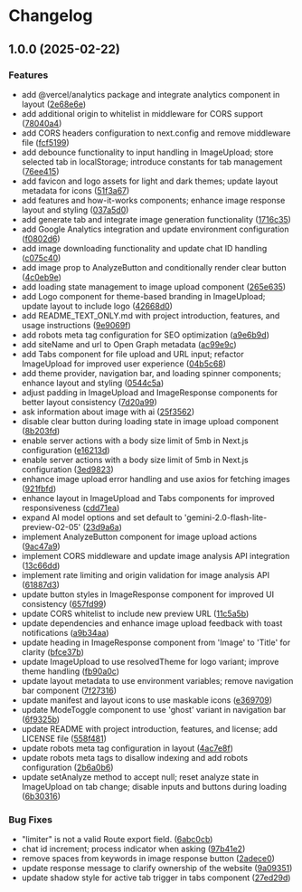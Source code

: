 # Changelog

## 1.0.0 (2025-02-22)


### Features

* add @vercel/analytics package and integrate analytics component in layout ([2e68e6e](https://github.com/fachryafrz/visionalyze/commit/2e68e6eddf03f2882a70859035983622852d2f0e))
* add additional origin to whitelist in middleware for CORS support ([78040a4](https://github.com/fachryafrz/visionalyze/commit/78040a427dc2c72954d5900e59d3c6a6011a244e))
* add CORS headers configuration to next.config and remove middleware file ([fcf5199](https://github.com/fachryafrz/visionalyze/commit/fcf5199e3338d66b9479281d4d6e5cd666ab570a))
* add debounce functionality to input handling in ImageUpload; store selected tab in localStorage; introduce constants for tab management ([76ee415](https://github.com/fachryafrz/visionalyze/commit/76ee415307ed093e6d0d86e29fc923aea2e6c4de))
* add favicon and logo assets for light and dark themes; update layout metadata for icons ([51f3a67](https://github.com/fachryafrz/visionalyze/commit/51f3a67a979b1257c737fd5d8986c0c3bc98c0f6))
* add features and how-it-works components; enhance image response layout and styling ([037a5d0](https://github.com/fachryafrz/visionalyze/commit/037a5d0301ddc51cf81b2eb815b123c1b2624654))
* add generate tab and integrate image generation functionality ([1716c35](https://github.com/fachryafrz/visionalyze/commit/1716c355419617b5ab31fbba91310dc20371a99f))
* add Google Analytics integration and update environment configuration ([f0802d6](https://github.com/fachryafrz/visionalyze/commit/f0802d69309c86fa5446a23598184b6b9a32dba7))
* add image downloading functionality and update chat ID handling ([c075c40](https://github.com/fachryafrz/visionalyze/commit/c075c40a0399eef04c202888aa3639e5583a34f3))
* add image prop to AnalyzeButton and conditionally render clear button ([4c0eb9e](https://github.com/fachryafrz/visionalyze/commit/4c0eb9e37dbb095c6d13ff1e740b5603d1c3ce11))
* add loading state management to image upload component ([265e635](https://github.com/fachryafrz/visionalyze/commit/265e635fcbb500cd3f4e4f5b69b63528e7f7a26b))
* add Logo component for theme-based branding in ImageUpload; update layout to include logo ([42668d0](https://github.com/fachryafrz/visionalyze/commit/42668d02582f6342b5b1ee11267b377bd96ec94c))
* add README_TEXT_ONLY.md with project introduction, features, and usage instructions ([9e9069f](https://github.com/fachryafrz/visionalyze/commit/9e9069f9ee08f631769504d4e3ae9867911a1e38))
* add robots meta tag configuration for SEO optimization ([a9e6b9d](https://github.com/fachryafrz/visionalyze/commit/a9e6b9d8159ac26164c77af0c2af567adb5ae3f4))
* add siteName and url to Open Graph metadata ([ac99e9c](https://github.com/fachryafrz/visionalyze/commit/ac99e9cf2fcfd24aee96e54f546379a22d1d9633))
* add Tabs component for file upload and URL input; refactor ImageUpload for improved user experience ([04b5c68](https://github.com/fachryafrz/visionalyze/commit/04b5c686a4a167c1c7a150eb6d8b68d1ef01fdbf))
* add theme provider, navigation bar, and loading spinner components; enhance layout and styling ([0544c5a](https://github.com/fachryafrz/visionalyze/commit/0544c5a2c1d341c91f8c295d3c101030c169f8e9))
* adjust padding in ImageUpload and ImageResponse components for better layout consistency ([7d20a99](https://github.com/fachryafrz/visionalyze/commit/7d20a993048fa2794059ecbdf5dc96f91632ecca))
* ask information about image with ai ([25f3562](https://github.com/fachryafrz/visionalyze/commit/25f3562d27445be442941b782a4349e16265c55c))
* disable clear button during loading state in image upload component ([8b203fd](https://github.com/fachryafrz/visionalyze/commit/8b203fd0da5245b6a70569c94af468a60d87ed12))
* enable server actions with a body size limit of 5mb in Next.js configuration ([e16213d](https://github.com/fachryafrz/visionalyze/commit/e16213d0967f7f299cf648c7be10630ca411ea8b))
* enable server actions with a body size limit of 5mb in Next.js configuration ([3ed9823](https://github.com/fachryafrz/visionalyze/commit/3ed9823f9706b71c7f58aa8cbc8a2e5dafa59ec4))
* enhance image upload error handling and use axios for fetching images ([921fbfd](https://github.com/fachryafrz/visionalyze/commit/921fbfdb388828eba26bf4217b4733ce00cfe968))
* enhance layout in ImageUpload and Tabs components for improved responsiveness ([cdd71ea](https://github.com/fachryafrz/visionalyze/commit/cdd71ea593d34a70e0ef3c7397e11b7296a4aeae))
* expand AI model options and set default to 'gemini-2.0-flash-lite-preview-02-05' ([23d9a6a](https://github.com/fachryafrz/visionalyze/commit/23d9a6a4a2d5a5722c1490f7b4e4ea4a0203487b))
* implement AnalyzeButton component for image upload actions ([9ac47a9](https://github.com/fachryafrz/visionalyze/commit/9ac47a930803aa1006a8b97ca0af8ed4089eb694))
* implement CORS middleware and update image analysis API integration ([13c66dd](https://github.com/fachryafrz/visionalyze/commit/13c66dd6fa6efbac3c12e48cff9e9f1d8fdc37cf))
* implement rate limiting and origin validation for image analysis API ([61887d3](https://github.com/fachryafrz/visionalyze/commit/61887d3dc45d1ddd1095b48321963f135281e94f))
* update button styles in ImageResponse component for improved UI consistency ([657fd99](https://github.com/fachryafrz/visionalyze/commit/657fd99969396589c4ecbfc137df33f103cd844f))
* update CORS whitelist to include new preview URL ([11c5a5b](https://github.com/fachryafrz/visionalyze/commit/11c5a5b6c6b472c7c9439224e59f9ee70fa22913))
* update dependencies and enhance image upload feedback with toast notifications ([a9b34aa](https://github.com/fachryafrz/visionalyze/commit/a9b34aa88ac33aefaefa30450d540a2f58a18e7e))
* update heading in ImageResponse component from 'Image' to 'Title' for clarity ([bfce37b](https://github.com/fachryafrz/visionalyze/commit/bfce37b72b774f3a16e29660817944f3c1173738))
* update ImageUpload to use resolvedTheme for logo variant; improve theme handling ([fb90a0c](https://github.com/fachryafrz/visionalyze/commit/fb90a0ccf8e504258cf46e2e78f11a3def27589f))
* update layout metadata to use environment variables; remove navigation bar component ([7f27316](https://github.com/fachryafrz/visionalyze/commit/7f2731621a60f1108746d025acd013f6609246bf))
* update manifest and layout icons to use maskable icons ([e369709](https://github.com/fachryafrz/visionalyze/commit/e369709a55537bd470fd9bb92314f8aefe25fc68))
* update ModeToggle component to use 'ghost' variant in navigation bar ([6f9325b](https://github.com/fachryafrz/visionalyze/commit/6f9325b5fb222e3c2fec220cf971eb7f13bf755c))
* update README with project introduction, features, and license; add LICENSE file ([558f481](https://github.com/fachryafrz/visionalyze/commit/558f481f15cd4e81a2c300c05d98b9f29bd80e97))
* update robots meta tag configuration in layout ([4ac7e8f](https://github.com/fachryafrz/visionalyze/commit/4ac7e8f654b096871a5b853b6b165eb53c2a264a))
* update robots meta tags to disallow indexing and add robots configuration ([2b6a0b6](https://github.com/fachryafrz/visionalyze/commit/2b6a0b6b318ffe2b68c67f42dbd8079a298f6a94))
* update setAnalyze method to accept null; reset analyze state in ImageUpload on tab change; disable inputs and buttons during loading ([6b30316](https://github.com/fachryafrz/visionalyze/commit/6b3031647be6a8dadfe2ef201edb9b8de897e595))


### Bug Fixes

* "limiter" is not a valid Route export field. ([6abc0cb](https://github.com/fachryafrz/visionalyze/commit/6abc0cb91c6b514566908b6816f08def32388e93))
* chat id increment; process indicator when asking ([97b41e2](https://github.com/fachryafrz/visionalyze/commit/97b41e23178adbf7459eea6bf6370fa9e5179a10))
* remove spaces from keywords in image response button ([2adece0](https://github.com/fachryafrz/visionalyze/commit/2adece04283c1cb43e7db7cfffdf53c7b6e3dbf9))
* update response message to clarify ownership of the website ([9a09351](https://github.com/fachryafrz/visionalyze/commit/9a09351cfcb70a0a625d64f676bfd85b84424c33))
* update shadow style for active tab trigger in tabs component ([27ed29d](https://github.com/fachryafrz/visionalyze/commit/27ed29def2fa089ad1dfc55f6a71608ecc3c2e12))
